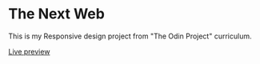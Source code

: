 # The Next Web
This is my Responsive design project from "The Odin Project" curriculum.

[Live preview](https://ribaishtiaq.github.io/The-next-web/)
